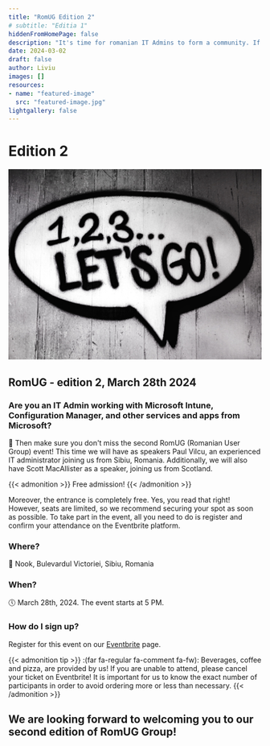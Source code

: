 ```yaml
---
title: "RomUG Edition 2"
# subtitle: "Editia 1"
hiddenFromHomePage: false
description: "It's time for romanian IT Admins to form a community. If you're not romanian, you're still welcome to join!"
date: 2024-03-02
draft: false
author: Liviu
images: []
resources:
- name: "featured-image"
  src: "featured-image.jpg"
lightgallery: false
---
```


<!--more-->
# Edition 2

![Welcome](featured-image.jpg)
## RomUG - edition 2, March 28th 2024

### Are you an IT Admin working with Microsoft Intune, Configuration Manager, and other services and apps from Microsoft?
:loudspeaker: Then make sure you don't miss the second RomUG (Romanian User Group) event! 
This time we will have as speakers Paul Vilcu, an experienced IT administrator joining us from Sibiu, Romania. Additionally, we will also have Scott MacAllister as a speaker, joining us from Scotland.


{{< admonition >}}
Free admission!
{{< /admonition >}}

Moreover, the entrance is completely free. Yes, you read that right! However, seats are limited, so we recommend securing your spot as soon as possible. To take part in the event, all you need to do is register and confirm your attendance on the Eventbrite platform.

### Where? 
:round_pushpin: Nook, Bulevardul Victoriei, Sibiu, Romania

### When? 
:clock5: March 28th, 2024. The event starts at 5 PM.

### How do I sign up? 
Register for this event on our [Eventbrite](https://www.eventbrite.com/e/mem-romanian-user-group-editia-2-tickets-854529559917) page.

{{< admonition tip >}}
:(far fa-regular fa-comment fa-fw): Beverages, coffee and pizza, are provided by us! If you are unable to attend, please cancel your ticket on Eventbrite! It is important for us to know the exact number of participants in order to avoid ordering more or less than necessary.
{{< /admonition >}}

## We are looking forward to welcoming you to our second edition of RomUG Group!


